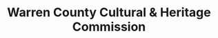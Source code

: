 ---
layout: repo
title: "Warren County Cultural & Heritage Commission"
id: 12816
permalink: repos/12816/
---
